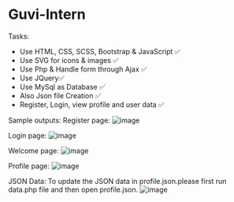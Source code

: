# Guvi-Intern

Tasks:
- Use HTML, CSS, SCSS, Bootstrap & JavaScript ✅
- Use SVG for icons & images ✅
- Use Php & Handle form through Ajax ✅
- Use JQuery✅
- Use MySql as Database ✅
- Also Json file Creation ✅
- Register, Login, view profile and user data ✅


Sample outputs:
Register page:
![image](https://user-images.githubusercontent.com/80109029/199030444-7fb77d3c-23a0-46cb-8a3d-12f9ea78611c.png)

Login page:
![image](https://user-images.githubusercontent.com/80109029/199150117-868fdbaa-cdcd-4eee-921e-12aca4e22097.png)

Welcome page:
![image](https://user-images.githubusercontent.com/80109029/199150201-1b7f557c-564a-4b4f-a0ef-68b5e607384f.png)


Profile page:
![image](https://user-images.githubusercontent.com/80109029/199150266-1f03ae8e-a92f-4427-afeb-7898d9216a23.png)


JSON Data:
To update the  JSON data in profile.json.please first run data.php file and then open profile.json.
![image](https://user-images.githubusercontent.com/80109029/199150467-e00c3869-e61e-4c9a-9c97-b78fbad46d94.png)



